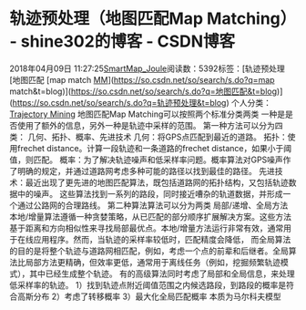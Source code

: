 # 轨迹预处理（地图匹配Map Matching） - shine302的博客 - CSDN博客
2018年04月09日 11:27:25[SmartMap_Joule](https://me.csdn.net/shine302)阅读数：5392标签：[轨迹预处理																[地图匹配																[map match																[MM](https://so.csdn.net/so/search/s.do?q=MM&t=blog)](https://so.csdn.net/so/search/s.do?q=map match&t=blog)](https://so.csdn.net/so/search/s.do?q=地图匹配&t=blog)](https://so.csdn.net/so/search/s.do?q=轨迹预处理&t=blog)
个人分类：[Trajectory Mining](https://blog.csdn.net/shine302/article/category/7554674)
地图匹配Map Matching可以按照两个标准分类两类
一种是是否使用了额外的信息，另外一种是轨迹中采样的范围。
第一种方法可以分为四类：
几何、拓扑、概率、先进技术
几何：将GPS点匹配到最近的道路。
拓扑：使用frechet distance。计算一段轨迹和一条道路的frechet distance，如果小于阈值，则匹配。
概率：为了解决轨迹噪声和低采样率问题。概率算法对GPS噪声作了明确的规定，并通过道路网考虑多种可能的路径以找到最佳的路径。
先进技术：最近出现了更先进的地图匹配算法，既包括道路网的拓扑结构，又包括轨迹数据中的噪声。
这些算法找到一系列的路段，同时接近嘈杂的轨道数据，并形成一个通过公路网的合理路线。
第二种算法算法可以分为两类
局部/递增、全局方法
本地/增量算法遵循一种贪婪策略，从已匹配的部分顺序扩展解决方案。这些方法基于距离和方向相似性来寻找局部最优点。本地/增量方法运行非常有效，通常用于在线应用程序。然而，当轨迹的采样率较低时，匹配精度会降低，
而全局算法的目的是将整个轨迹与道路网相匹配，例如，考虑一个点的前辈和后继者。全局算法比局部方法更精确，但效率更低，通常用于离线任务（例如，挖掘频繁轨迹模式），其中已经生成整个轨迹。
有的高级算法同时考虑了局部和全局信息，来处理低采样率的轨迹。
1）找到轨迹点附近阈值范围之内候选路段，到路段的概率是符合高斯分布
2）考虑了转移概率
3）最大化全局匹配概率
本质为马尔科夫模型
